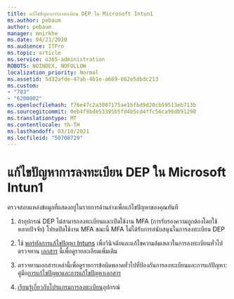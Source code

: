 ```yaml
---
title: แก้ไขปัญหาการลงทะเบียน DEP ใน Microsoft Intun1
ms.author: pebaum
author: pebaum
manager: mnirkhe
ms.date: 04/21/2020
ms.audience: ITPro
ms.topic: article
ms.service: o365-administration
ROBOTS: NOINDEX, NOFOLLOW
localization_priority: Normal
ms.assetid: 5d32afde-47ab-4b1e-a669-662e5dbdc213
ms.custom:
- "783"
- "6200002"
ms.openlocfilehash: f76e47c2a3007175ae1bfbd9d20cb59513eb713b
ms.sourcegitcommit: 0eb4f9bde53395b5fd4b5cd4ffc56ca96db91298
ms.translationtype: MT
ms.contentlocale: th-TH
ms.lasthandoff: 03/10/2021
ms.locfileid: "50708729"
---
```

# <a name="troubleshoot-issues-with-dep-enrollment-in-microsoft-intune"></a>แก้ไขปัญหาการลงทะเบียน DEP ใน Microsoft Intun1

ตรวจสอบแหล่งข้อมูลที่แสดงอยู่ในรายการด้านล่างเพื่อแก้ไขปัญหาของคุณทันที
  
1. ถ้าอุปกรณ์ DEP ไม่สามารถลงทะเบียนและเปิดใช้งาน MFA (การรับรองความถูกต้องโดยใช้หลายปัจจัย) โปรดปิดใช้งาน MFA ขณะนี้ MFA ไม่ได้รับการสนับสนุนในการลงทะเบียน DEP

2. ใช้ [พอร์ทัลการแก้ไขปัญหา Intuns](https://devicemanagement.microsoft.com/#blade/Microsoft_Intune_DeviceSettings/TroubleshootBlade) เพื่อวินิจฉัยและแก้ไขความล้มเหลวในการลงทะเบียนทั่วไป ตรวจทาน [เอกสาร](https://docs.microsoft.com/intune/help-desk-operators) นี้เพื่อดูรายละเอียดเพิ่มเติม

3. ตรวจทานเอกสารเหล่านี้เพื่อดูรายการข้อผิดพลาดทั่วไปที่ป้องกันการลงทะเบียนและการแก้ปัญหา: คู่มือ[การแก้ไขปัญหาและ](https://support.microsoft.com/help/4039809/troubleshooting-ios-device-enrollment-in-intune)[การแก้ไขปัญหาเอกสาร](https://docs.microsoft.com/troubleshoot/mem/intune/troubleshoot-device-enrollment-in-intune)

4. [เรียนรู้เกี่ยวกับโปรแกรมการลงทะเบียน](https://docs.microsoft.com/intune/device-enrollment-program-enroll-ios)อุปกรณ์
